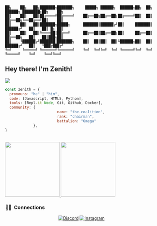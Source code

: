 ```
██╗    ██╗   ██╗███████╗███████╗     █████╗ ██████╗  ██████╗██╗  ██╗    ██████╗ ████████╗██╗    ██╗
██║    ██║   ██║██╔════╝██╔════╝    ██╔══██╗██╔══██╗██╔════╝██║  ██║    ██╔══██╗╚══██╔══╝██║    ██║
██║    ██║   ██║███████╗█████╗      ███████║██████╔╝██║     ███████║    ██████╔╝   ██║   ██║ █╗ ██║
██║    ██║   ██║╚════██║██╔══╝      ██╔══██║██╔══██╗██║     ██╔══██║    ██╔══██╗   ██║   ██║███╗██║
██║    ╚██████╔╝███████║███████╗    ██║  ██║██║  ██║╚██████╗██║  ██║    ██████╔╝   ██║   ╚███╔███╔╝
╚═╝     ╚═════╝ ╚══════╝╚══════╝    ╚═╝  ╚═╝╚═╝  ╚═╝ ╚═════╝╚═╝  ╚═╝    ╚═════╝    ╚═╝    ╚══╝╚══╝
```

<h2> Hey there! I'm Zenith!</h2>

<img src="https://media.discordapp.net/attachments/895227194849247252/898175976343748608/image_2021-10-14_184558.png">

```javascript
const zenith = {
  pronouns: "he" | "him",
  code: [Javascript, HTML5, Python],
  tools: [Repl.it Node, Git, Github, Docker],
  community: {
                        name: "the-coalition",
                        rank: "chairman",
                        battalion: "Omega"
             },
}
```

<br/>

<a href="https://github.com/AVS1508">
  <img height="180em" src="https://github-readme-stats.vercel.app/api?username=c4-zenith&theme=buefy&show_icons=true" />
  <img height="180em" src="https://github-readme-stats.vercel.app/api/top-langs/?username=c4-zenith&theme=buefy&layout=compact" />
</a>

<br/>

<h3> 🤝🏻 &nbsp;Connections </h3>

<p align="center">
<a href="https://discord.gg/P3DjqZYw2Z"><img alt="Discord" src="https://img.shields.io/badge/Discord-The_Coalition-blue?style=flat-square&logo=discord"></a>
<a href="https://www.instagram.com/zxnxth._/"><img alt="Instagram" src="https://img.shields.io/badge/Instagram-zxnxth.__-blue?style=flat-square&logo=instagram"></a>
